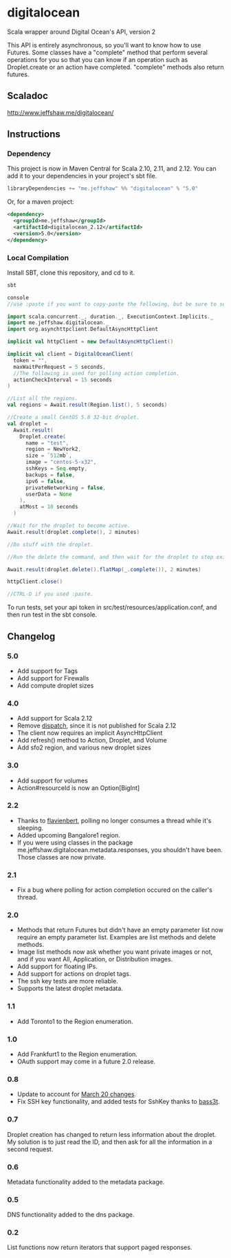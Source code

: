 digitalocean
============

Scala wrapper around Digital Ocean's API, version 2

This API is entirely asynchronous, so you'll want to know how to use Futures. Some classes have a "complete" method that
perform several operations for you so that you can know if an operation such as Droplet.create or an action have
completed. "complete" methods also return futures.

## Scaladoc

http://www.jeffshaw.me/digitalocean/

## Instructions

### Dependency

This project is now in Maven Central for Scala 2.10, 2.11, and 2.12. You can add it to your dependencies in your project's sbt file.

```scala
libraryDependencies += "me.jeffshaw" %% "digitalocean" % "5.0"
```

Or, for a maven project:

```xml
<dependency>
  <groupId>me.jeffshaw</groupId>
  <artifactId>digitalocean_2.12</artifactId>
  <version>5.0</version>
</dependency>
```

### Local Compilation

Install SBT, clone this repository, and cd to it.

```scala
sbt

console
//use :paste if you want to copy-paste the following, but be sure to set your api token first.

import scala.concurrent._, duration._, ExecutionContext.Implicits._
import me.jeffshaw.digitalocean._
import org.asynchttpclient.DefaultAsyncHttpClient

implicit val httpClient = new DefaultAsyncHttpClient()

implicit val client = DigitalOceanClient(
  token = "",
  maxWaitPerRequest = 5 seconds,
  //The following is used for polling action completion.
  actionCheckInterval = 15 seconds
)

//List all the regions.
val regions = Await.result(Region.list(), 5 seconds)

//Create a small CentOS 5.8 32-bit droplet.
val droplet =
  Await.result(
    Droplet.create(
      name = "test",
      region = NewYork2,
      size = `512mb`,
      image = "centos-5-x32",
      sshKeys = Seq.empty,
      backups = false,
      ipv6 = false,
      privateNetworking = false,
      userData = None
    ),
    atMost = 10 seconds
  )

//Wait for the droplet to become active.
Await.result(droplet.complete(), 2 minutes)

//Do stuff with the droplet.

//Run the delete the command, and then wait for the droplet to stop existing.

Await.result(droplet.delete().flatMap(_.complete()), 2 minutes)

httpClient.close()

//CTRL-D if you used :paste.
```

To run tests, set your api token in src/test/resources/application.conf, and then run test in the sbt console.

## Changelog

### 5.0
* Add support for Tags
* Add support for Firewalls
* Add compute droplet sizes

### 4.0
* Add support for Scala 2.12
* Remove [dispatch](http://dispatch.databinder.net/Dispatch.html), since it is not published for Scala 2.12
* The client now requires an implicit AsyncHttpClient
* Add refresh() method to Action, Droplet, and Volume
* Add sfo2 region, and various new droplet sizes

### 3.0
* Add support for volumes
* Action#resourceId is now an Option[BigInt]

### 2.2
* Thanks to [flavienbert](https://github.com/flavienbert), polling no longer consumes a thread while it's sleeping.
* Added upcoming Bangalore1 region.
* If you were using classes in the package me.jeffshaw.digitalocean.metadata.responses, you shouldn't have been. Those classes are now private.

### 2.1
* Fix a bug where polling for action completion occured on the caller's thread.

### 2.0
* Methods that return Futures but didn't have an empty parameter list now require an empty parameter list. Examples are list methods and delete methods.
* Image list methods now ask whether you want private images or not, and if you want All, Application, or Distribution images.
* Add support for floating IPs.
* Add support for actions on droplet tags.
* The ssh key tests are more reliable.
* Supports the latest droplet metadata.

### 1.1
* Add Toronto1 to the Region enumeration.

### 1.0
* Add Frankfurt1 to the Region enumeration.
* OAuth support may come in a future 2.0 release.

### 0.8
* Update to account for [March 20 changes](https://assets.digitalocean.com/email/APIv2_Breaking_Changes_Email.html).
* Fix SSH key functionality, and added tests for SshKey thanks to [bass3t](https://github.com/bass3t).

### 0.7
Droplet creation has changed to return less information about the droplet.
My solution is to just read the ID, and then ask for all the information
in a second request.

### 0.6
Metadata functionality added to the metadata package.

### 0.5
DNS functionality added to the dns package.

### 0.2
List functions now return iterators that support paged responses.
